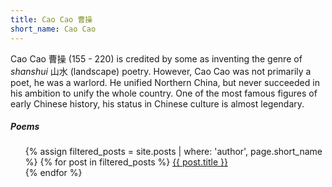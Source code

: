 ```yaml
---
title: Cao Cao 曹操
short_name: Cao Cao
---
```


Cao Cao 曹操 (155 - 220) is credited by some as inventing the genre of *shanshui* 山水 (landscape) poetry. However, Cao Cao was not primarily a poet, he was a warlord. He unified Northern China, but never succeeded in his ambition to unify the whole country. One of the most famous figures of early Chinese history, his status in Chinese culture is almost legendary.

##### Poems

<ul>
  {% assign filtered_posts = site.posts | where: 'author', page.short_name %}
  {% for post in filtered_posts %}
    <a href="{{ post.short_title }}">{{ post.title }}</a><br>
  {% endfor %}
</ul>